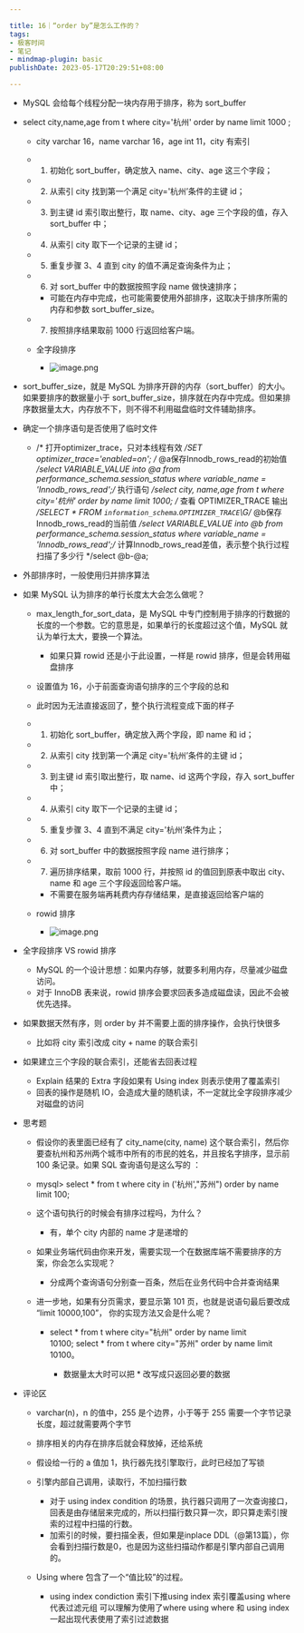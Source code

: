 ```yaml
---

title: 16｜“order by”是怎么工作的？
tags:
- 极客时间
- 笔记
- mindmap-plugin: basic
publishDate: 2023-05-17T20:29:51+08:00

---
```


- MySQL 会给每个线程分配一块内存用于排序，称为 sort_buffer
- select city,name,age from t where city='杭州' order by name limit 1000 ;

  - city varchar 16，name varchar 16，age int 11，city 有索引
  - 1. 初始化 sort_buffer，确定放入 name、city、age 这三个字段；
  - 2. 从索引 city 找到第一个满足 city='杭州’条件的主键 id；
  - 3. 到主键 id 索引取出整行，取 name、city、age 三个字段的值，存入 sort_buffer 中；
  - 4. 从索引 city 取下一个记录的主键 id；
  - 5. 重复步骤 3、4 直到 city 的值不满足查询条件为止；
  - 6. 对 sort_buffer 中的数据按照字段 name 做快速排序；

    - 可能在内存中完成，也可能需要使用外部排序，这取决于排序所需的内存和参数 sort_buffer_size。

  - 7. 按照排序结果取前 1000 行返回给客户端。
  - 全字段排序
    - ![image.png](https://cdn.jsdelivr.net/gh/11ze/static/images/mysql45-16-1.png)


- sort_buffer_size，就是 MySQL 为排序开辟的内存（sort_buffer）的大小。如果要排序的数据量小于 sort_buffer_size，排序就在内存中完成。但如果排序数据量太大，内存放不下，则不得不利用磁盘临时文件辅助排序。
- 确定一个排序语句是否使用了临时文件

  - /* 打开optimizer_trace，只对本线程有效 */SET optimizer_trace='enabled=on'; /* @a保存Innodb_rows_read的初始值 */select VARIABLE_VALUE into @a from performance_schema.session_status where variable_name = 'Innodb_rows_read';/* 执行语句 */select city, name,age from t where city='杭州' order by name limit 1000; /* 查看 OPTIMIZER_TRACE 输出 */SELECT * FROM `information_schema`.`OPTIMIZER_TRACE`\G/* @b保存Innodb_rows_read的当前值 */select VARIABLE_VALUE into @b from performance_schema.session_status where variable_name = 'Innodb_rows_read';/* 计算Innodb_rows_read差值，表示整个执行过程扫描了多少行 */select @b-@a;

- 外部排序时，一般使用归并排序算法
- 如果 MySQL 认为排序的单行长度太大会怎么做呢？

  - max_length_for_sort_data，是 MySQL 中专门控制用于排序的行数据的长度的一个参数。它的意思是，如果单行的长度超过这个值，MySQL 就认为单行太大，要换一个算法。

    - 如果只算 rowid 还是小于此设置，一样是 rowid 排序，但是会转用磁盘排序

  - 设置值为 16，小于前面查询语句排序的三个字段的总和
  - 此时因为无法直接返回了，整个执行流程变成下面的样子
  - 1. 初始化 sort_buffer，确定放入两个字段，即 name 和 id；
  - 2. 从索引 city 找到第一个满足 city='杭州’条件的主键 id；
  - 3. 到主键 id 索引取出整行，取 name、id 这两个字段，存入 sort_buffer 中；
  - 4. 从索引 city 取下一个记录的主键 id；
  - 5. 重复步骤 3、4 直到不满足 city='杭州’条件为止；
  - 6. 对 sort_buffer 中的数据按照字段 name 进行排序；
  - 7. 遍历排序结果，取前 1000 行，并按照 id 的值回到原表中取出 city、name 和 age 三个字段返回给客户端。

    - 不需要在服务端再耗费内存存储结果，是直接返回给客户端的

  - rowid 排序
    - ![image.png](https://cdn.jsdelivr.net/gh/11ze/static/images/mysql45-16-2.png)


- 全字段排序 VS rowid 排序

  - MySQL 的一个设计思想：如果内存够，就要多利用内存，尽量减少磁盘访问。
  - 对于 InnoDB 表来说，rowid 排序会要求回表多造成磁盘读，因此不会被优先选择。

- 如果数据天然有序，则 order by 并不需要上面的排序操作，会执行快很多

  - 比如将 city 索引改成 city + name 的联合索引

- 如果建立三个字段的联合索引，还能省去回表过程

  - Explain 结果的 Extra 字段如果有 Using index 则表示使用了覆盖索引
  - 回表的操作是随机 IO，会造成大量的随机读，不一定就比全字段排序减少对磁盘的访问

- 思考题

  - 假设你的表里面已经有了 city_name(city, name) 这个联合索引，然后你要查杭州和苏州两个城市中所有的市民的姓名，并且按名字排序，显示前 100 条记录。如果 SQL 查询语句是这么写的 ：
  - mysql> select * from t where city in ('杭州',"苏州") order by name limit 100;
  - 这个语句执行的时候会有排序过程吗，为什么？

    - 有，单个 city 内部的 name 才是递增的

  - 如果业务端代码由你来开发，需要实现一个在数据库端不需要排序的方案，你会怎么实现呢？

    - 分成两个查询语句分别查一百条，然后在业务代码中合并查询结果

  - 进一步地，如果有分页需求，要显示第 101 页，也就是说语句最后要改成 “limit 10000,100”， 你的实现方法又会是什么呢？

    - select * from t where city="杭州" order by name limit 10100; select * from t where city="苏州" order by name limit 10100。

      - 数据量太大时可以把 * 改写成只返回必要的数据

- 评论区

  - varchar(n)，n 的值中，255 是个边界，小于等于 255 需要一个字节记录长度，超过就需要两个字节
  - 排序相关的内存在排序后就会释放掉，还给系统
  - 假设给一行的 a 值加 1，执行器先找引擎取行，此时已经加了写锁
  - 引擎内部自己调用，读取行，不加扫描行数

    - 对于 using index condition 的场景，执行器只调用了一次查询接口，回表是由存储层来完成的，所以扫描行数只算一次，即只算走索引搜索的过程中扫描的行数。
    - 加索引的时候，要扫描全表，但如果是inplace DDL（@第13篇），你会看到扫描行数是0，也是因为这些扫描动作都是引擎内部自己调用的。

  - Using where 包含了一个“值比较”的过程。

    - using index condiction 索引下推using index 索引覆盖using where 代表过滤元组 可以理解为使用了where using where 和 using index一起出现代表使用了索引过滤数据
